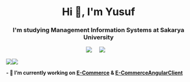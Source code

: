 <h1 align="center">Hi 👋, I'm Yusuf</h1>
<h3 align="center">I'm studying Management Information Systems at <b>Sakarya University</b></h3>
 
<p align='center'>
  <a href="https://www.linkedin.com/in/yusuf-%C3%A7%C4%B1rak/"><img src="https://img.shields.io/badge/linkedin-%230077B5.svg?&style=for-the-badge&logo=linkedin&logoColor=white" /></a>&nbsp;&nbsp;&nbsp;&nbsp;
 <a href="mailto:yusuf10901@hotmail.com"><img src="https://img.shields.io/badge/Outlook-0078D4.svg?&style=for-the-badge&logo=microsoft%20outlook&logoColor=white" /></a>&nbsp;&nbsp;&nbsp;&nbsp;

<a href="https://github.com/yusuf-cirak"><img align="center" src="https://github-readme-stats.vercel.app/api?username=yusuf-cirak&show_icons=true&bg_color=0d1117&text_color=bdc3c7&title_color=F4D03E&icon_color=F4D03E&hide_border=true"/></a><a href="https://github.com/yusuf-cirak"><img align="center" src="https://github-readme-stats.vercel.app/api/top-langs/?username=yusuf-cirak&bg_color=0d1117&text_color=bdc3c7&title_color=F4D03E&hide_border=true&layout=compact&langs_count=7" /></a>
 
  
 <b>- 🔭 I’m currently working on [E-Commerce](https://github.com/yusuf-cirak/ECommerse) & [E-CommerceAngularClient](https://github.com/yusuf-cirak/ECommerceAngularClient)</b>
